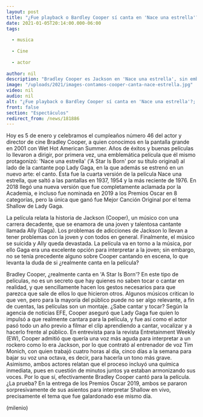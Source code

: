 ```yaml
---
layout: post
title: "¿Fue playback o Bardley Cooper sí canta en 'Nace una estrella'?; aquí te lo decimos"
date: 2021-01-05T20:14:00.000-06:00
tags:
  
  - musica
  
  - Cine
  
  - actor
  
author: nil
description: "Bradley Cooper es Jackson en 'Nace una estrella', sin embargo, no se tiene pista de que el actor supiera cantar antes de la película. "
image: "/uploads/2021/images-contamos-cooper-canta-nace-estrella.jpg"
video: nil
audio: nil
alt: "¿Fue playback o Bardley Cooper sí canta en 'Nace una estrella'?; aquí te lo decimos"
front: false
section: "Espectáculos"
redirect_from: /news/181886
---
```


Hoy es 5 de enero y celebramos el cumpleaños número 46 del actor y director de cine Bradley Cooper, a quien conocimos en la pantalla grande en 2001 con Wet Hot American Summer. Años de éxitos y buenas películas lo llevaron a dirigir, por primera vez, una emblemática película que él mismo protagonizó: 'Nace una estrella' ('A Star Is Born' por su título original) al lado de la cantante pop Lady Gaga, en la que además se estrenó en un nuevo arte: el canto. Ésta fue la cuarta versión de la película Nace una estrella, que saltó a las pantallas en 1937, 1954 y la más reciente de 1976. En 2018 llegó una nueva versión que fue completamente aclamada por la Academia, e incluso fue nominada en 2019 a los Premios Oscar en 8 categorías, pero la única que ganó fue Mejor Canción Original por el tema Shallow de Lady Gaga. 

La película relata la historia de Jackson (Cooper), un músico con una carrera decadente, que se enamora de una joven y talentosa cantante llamada Ally (Gaga). Los problemas de adicciones de Jackson lo llevan a tener problemas con la joven y con todos en general. Finalmente, el músico se suicida y Ally queda devastada. La película va en torno a la música, por ello Gaga era una excelente opción para interpretar a la joven; sin embargo, no se tenía precedente alguno sobre Cooper cantando en escena, lo que levanta la duda de si ¿realmente canta en la película? 

Bradley Cooper, ¿realmente canta en 'A Star Is Born'? En este tipo de películas, no es un secreto que hay quienes no saben tocar o cantar en realidad, y que sencillamente hacen los gestos necesarios para que parezca que sale de ellos lo que hicieron otros. Algunos músicos critican lo que ven, pero para la mayoría del público puede no ser algo relevante, a fin de cuentas, las películas son un montaje. ¿Sabe cantar y tocar? Según la agencia de noticias EFE, Cooper aseguró que Lady Gaga fue quien lo impulsó a que realmente cantara para la película, y fue así como el actor pasó todo un año previo a filmar el clip aprendiendo a cantar, vocalizar y a hacerlo frente al público. En entrevista para la revista Entretainment Weekly (EW), Cooper admitió que quería una voz más aguda para interpretar a un rockero como lo era Jackson, por lo que contrató al entrenador de voz Tim Monich, con quien trabajó cuatro horas al día, cinco días a la semana para bajar su voz una octava, es decir, para hacerla un tono más grave. Asimismo, ambos actores relatan que el proceso incluyó una química inmediata, pues en cuestión de minutos juntos ya estaban armonizando sus voces. Por lo que sí, efectivamente Bradley Cooper cantó para la película. ¿La prueba? En la entrega de los Premios Oscar 2019, ambos se pararon sorpresivamente de sus asientos para interpretar Shallow en vivo, precisamente el tema que fue galardonado ese mismo día. 

(milenio)